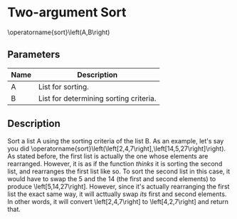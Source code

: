 <!--template=tips-tricks-template.html-->

# Two-argument Sort

<span class="math">\operatorname{sort}\left(A,B\right)</span>

## Parameters
| Name | Description |
| - | - |
| <span class="math">A</span> | List for sorting.
| <span class="math">B</span> | List for determining sorting criteria.

## Description
Sort a list <span class="math">A</span> using the sorting criteria of the list <span class="math">B</span>. As an example, let's say you did <span class="math">\operatorname{sort}\left(\left\[2,4,7\right\],\left\[14,5,27\right\]\right)</span>. As stated before, the first list is actually the one whose elements are rearranged. However, it is as if the function *thinks* it is sorting the second list, and rearranges the first list like so. To sort the second list in this case, it would have to swap the 5 and the 14 (the first and second elements) to produce <span class="math">\left\[5,14,27\right\]</span>. However, since it's actually rearranging the first list the exact same way, it will acttually swap *its* first and second elements. In other words, it will convert <span class="math">\left\[2,4,7\right\]</span> to <span class="math">\left\[4,2,7\right\]</span> and return that.